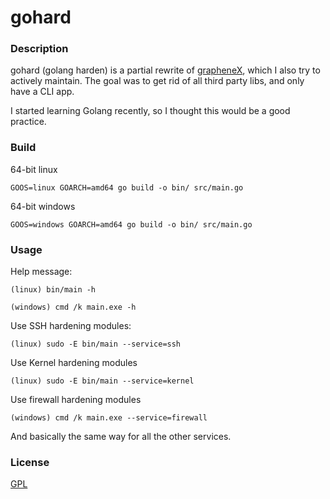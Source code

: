 # gohard

### Description

gohard (golang harden) is a partial rewrite of [grapheneX](https://github.com/grapheneX/grapheneX), which I also try to actively maintain.
The goal was to get rid of all third party libs, and only have a CLI app.

I started learning Golang recently, so I thought this would be a good practice.

### Build

64-bit linux
```commandline
GOOS=linux GOARCH=amd64 go build -o bin/ src/main.go
```

64-bit windows
```commandline
GOOS=windows GOARCH=amd64 go build -o bin/ src/main.go
```

### Usage

Help message:
```commandline
(linux) bin/main -h
```


```commandline
(windows) cmd /k main.exe -h
```

Use SSH hardening modules:
```commandline
(linux) sudo -E bin/main --service=ssh
```

Use Kernel hardening modules
```commandline
(linux) sudo -E bin/main --service=kernel
```

Use firewall hardening modules
```commandline
(windows) cmd /k main.exe --service=firewall
```

And basically the same way for all the other services.

### License

[GPL](LICENSE)